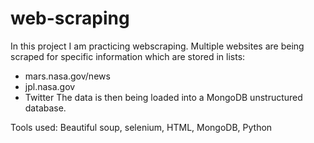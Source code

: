 # web-scraping
In this project I am practicing webscraping.
Multiple websites are being scraped for specific information which are stored in lists:

- mars.nasa.gov/news
- jpl.nasa.gov
- Twitter
The data is then being loaded into a MongoDB unstructured database.


Tools used: Beautiful soup, selenium, HTML, MongoDB, Python
